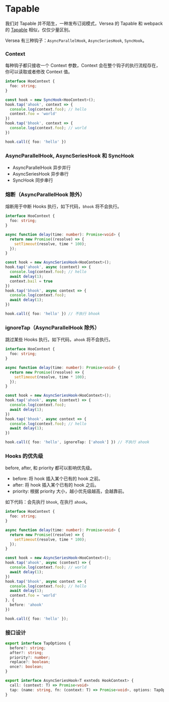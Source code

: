 # Tapable

我们对 Tapable 并不陌生，一种发布订阅模式，Versea 的 Tapable 和 webpack 的 [Tapable](https://juejin.cn/post/7040982789650382855) 相似，仅仅少量区别。

Versea 有三种钩子：`AsyncParallelHook`, `AsyncSeriesHook`, `SyncHook`。

### Context

每种钩子都只接收一个 Context 参数，Context 会在整个钩子的执行流程存在，你可以读取或者修改 Context 值。

```typeScript
interface HooContext {
  foo: string;
}

const hook = new SyncHook<HooContext>();
hook.tap('ahook', context => {
  console.log(context.foo); // hello
  context.foo = 'world'
})
hook.tap('bhook', context => {
  console.log(context.foo); // world
})

hook.call({ foo: 'hello' })
```

### AsyncParallelHook, AsyncSeriesHook 和 SyncHook

- AsyncParallelHook 异步并行
- AsyncSeriesHook 异步串行
- SyncHook 同步串行

### 熔断（AsyncParallelHook 除外）

熔断用于中断 Hooks 执行，如下代码，`bhook` 将不会执行。

```typeScript
interface HooContext {
  foo: string;
}

async function delay(time: number): Promise<void> {
  return new Promise((resolve) => {
    setTimeout(resolve, time * 100);
  });
}

const hook = new AsyncSeriesHook<HooContext>();
hook.tap('ahook', async (context) => {
  console.log(context.foo); // hello
  await delay(1);
  context.bail = true
})
hook.tap('bhook', async context => {
  console.log(context.foo);
  await delay(1);
})

hook.call({ foo: 'hello' }) // 不执行 bhook
```

### ignoreTap（AsyncParallelHook 除外）

跳过某些 Hooks 执行。如下代码，`ahook` 将不会执行。

```typeScript
interface HooContext {
  foo: string;
}

async function delay(time: number): Promise<void> {
  return new Promise((resolve) => {
    setTimeout(resolve, time * 100);
  });
}

const hook = new AsyncSeriesHook<HooContext>();
hook.tap('ahook', async (context) => {
  console.log(context.foo);
  await delay(1);
})
hook.tap('bhook', async context => {
  console.log(context.foo); // hello
  await delay(1);
})

hook.call({ foo: 'hello', ignoreTap: ['ahook'] }) // 不执行 ahook
```

### Hooks 的优先级

before, after, 和 priority 都可以影响优先级。

- before: 将 hook 插入某个已有的 hook 之前。
- after: 将 hook 插入某个已有的 hook 之后。
- priority: 根据 priority 大小，越小优先级越高，会越靠前。

如下代码：会先执行 `bhook`, 在执行 `ahook`。

```typeScript
interface HooContext {
  foo: string;
}

async function delay(time: number): Promise<void> {
  return new Promise((resolve) => {
    setTimeout(resolve, time * 100);
  });
}

const hook = new AsyncSeriesHook<HooContext>();
hook.tap('ahook', async (context) => {
  console.log(context.foo); // world
  await delay(1);
})
hook.tap('bhook', async context => {
  console.log(context.foo); // hello
  await delay(1);
  context.foo = 'world'
}, {
  before: 'ahook'
})

hook.call({ foo: 'hello' });
```


### 接口设计

```typeScript
export interface TapOptions {
  before?: string;
  after?: string;
  priority?: number;
  replace?: boolean;
  once?: boolean;
}

export interface AsyncSeriesHook<T exnteds HookContext> {
  call: (context: T) => Promise<void>
  tap: (name: string, fn: (context: T) => Promise<void>, options: TapOptions)
}
```
